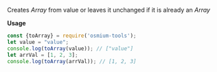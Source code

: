 
Creates *Array* from value or leaves it unchanged if it is already an *Array*

__Usage__
```javascript
const {toArray} = require('osmium-tools');
let value = "value";
console.log(toArray(value)); // ["value"]
let arrVal = [1, 2, 3];
console.log(toArray(arrVal)); // [1, 2, 3]
```